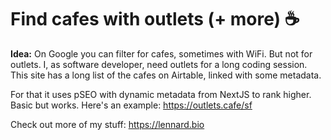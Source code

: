 # Find cafes with outlets (+ more) ☕️

**Idea:** On Google you can filter for cafes, sometimes with WiFi. But not for outlets. I, as software developer, need outlets for a long coding session.
This site has a long list of the cafes on Airtable, linked with some metadata.

For that it uses pSEO with dynamic metadata from NextJS to rank higher. Basic but works.
Here's an example: https://outlets.cafe/sf

Check out more of my stuff: https://lennard.bio
